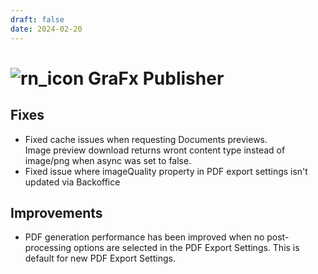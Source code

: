 ```yaml
---
draft: false
date: 2024-02-20
---
```


# ![rn_icon](../../../../../assets/CHILI_LOGOS_OK-21.svg) GraFx Publisher

<!-- more -->


## Fixes

- Fixed cache issues when requesting Documents previews.  
Image preview download returns wront content type instead of image/png when async was set to false.
- Fixed issue where imageQuality property in PDF export settings isn't updated via Backoffice

## Improvements

- PDF generation performance has been improved when no post-processing options are selected in the PDF Export Settings. This is default for new PDF Export Settings.
